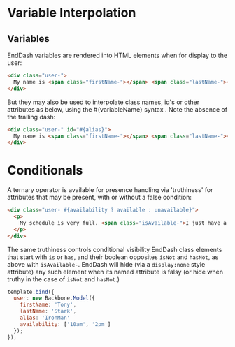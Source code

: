 Variable Interpolation
======================

## Variables

EndDash variables are rendered into HTML elements when for display to the user:

```html
<div class="user-">
  My name is <span class="firstName-"></span> <span class="lastName-"></span>.
</div>
```
But they may also be used to interpolate class names, id's or other attributes as below,
using the #{variableName} syntax . Note the absence of the trailing dash:

```html
<div class="user-" id="#{alias}">
  My name is <span class="firstName-"></span> <span class="lastName-"></span>.
</div>
```

Conditionals
============

A ternary operator is available for presence handling via 'truthiness' for attributes
that may be present, with or without a false condition:

```html
<div class="user- #{availability ? available : unavailable}">
  <p>
    My schedule is very full. <span class="isAvailable-">I just have a few openings</span>
  </p>
</div>
```

The same truthiness controls conditional visibility EndDash class elements that start with `is` or `has`,
and their boolean opposites `isNot` and `hasNot`, as above with `isAvailable-`.  EndDash will hide (via a
`display:none` style attribute) any such element when its named attribute is falsy (or hide when truthy in
the case of `isNot` and `hasNot`.)


```js
template.bind({
  user: new Backbone.Model({
    firstName: 'Tony',
    lastName: 'Stark',
    alias: 'IronMan'
    availability: ['10am', '2pm']
  });
});
```